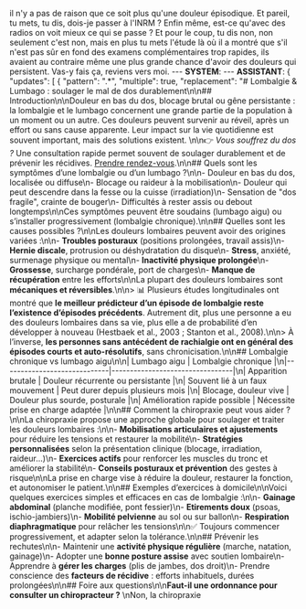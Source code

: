 il n'y a pas de raison que ce soit plus qu'une douleur épisodique. Et pareil, tu mets, tu dis, dois-je passer à l'INRM ? Enfin même, est-ce qu'avec des radios on voit mieux ce qui se passe ? Et pour le coup, tu dis non, non seulement c'est non, mais en plus tu mets l'étude là où il a montré que s'il n'est pas sûr en fond des examens complémentaires trop rapides, ils avaient au contraire même une plus grande chance d'avoir des douleurs qui persistent. Vas-y fais ça, reviens vers moi. --- **SYSTEM**: --- **ASSISTANT**: { "updates": [ { "pattern": ".*", "multiple": true, "replacement": "# Lombalgie & Lumbago : soulager le mal de dos durablement\n\n## Introduction\n\nDouleur en bas du dos, blocage brutal ou gêne persistante : la lombalgie et le lumbago concernent une grande partie de la population à un moment ou un autre. Ces douleurs peuvent survenir au réveil, après un effort ou sans cause apparente. Leur impact sur la vie quotidienne est souvent important, mais des solutions existent. \n\n👉 *Vous souffrez du dos ?* Une consultation rapide permet souvent de soulager durablement et de prévenir les récidives. [Prendre rendez-vous](#).\n\n## Quels sont les symptômes d’une lombalgie ou d’un lumbago ?\n\n- Douleur en bas du dos, localisée ou diffuse\n- Blocage ou raideur à la mobilisation\n- Douleur qui peut descendre dans la fesse ou la cuisse (irradiation)\n- Sensation de \"dos fragile\", crainte de bouger\n- Difficultés à rester assis ou debout longtemps\n\nCes symptômes peuvent être soudains (lumbago aigu) ou s’installer progressivement (lombalgie chronique).\n\n## Quelles sont les causes possibles ?\n\nLes douleurs lombaires peuvent avoir des origines variées :\n\n- **Troubles posturaux** (positions prolongées, travail assis)\n- **Hernie discale**, protrusion ou déshydratation du disque\n- **Stress**, anxiété, surmenage physique ou mental\n- **Inactivité physique prolongée**\n- **Grossesse**, surcharge pondérale, port de charges\n- **Manque de récupération** entre les efforts\n\nLa plupart des douleurs lombaires sont **mécaniques et réversibles**.\n\n> 📊 Plusieurs études longitudinales ont montré que **le meilleur prédicteur d’un épisode de lombalgie reste l’existence d’épisodes précédents**. Autrement dit, plus une personne a eu des douleurs lombaires dans sa vie, plus elle a de probabilité d’en développer à nouveau (Hestbaek et al., 2003 ; Stanton et al., 2008).\n\n> À l’inverse, **les personnes sans antécédent de rachialgie ont en général des épisodes courts et auto-résolutifs**, sans chronicisation.\n\n## Lombalgie chronique vs lumbago aigu\n\n| Lumbago aigu | Lombalgie chronique |\n|-----------------------------|---------------------------------|\n| Apparition brutale | Douleur récurrente ou persistante |\n| Souvent lié à un faux mouvement | Peut durer depuis plusieurs mois |\n| Blocage, douleur vive | Douleur plus sourde, posturale |\n| Amélioration rapide possible | Nécessite prise en charge adaptée |\n\n## Comment la chiropraxie peut vous aider ?\n\nLa chiropraxie propose une approche globale pour soulager et traiter les douleurs lombaires :\n\n- **Mobilisations articulaires et ajustements** pour réduire les tensions et restaurer la mobilité\n- **Stratégies personnalisées** selon la présentation clinique (blocage, irradiation, raideur...)\n- **Exercices actifs** pour renforcer les muscles du tronc et améliorer la stabilité\n- **Conseils posturaux et prévention** des gestes à risque\n\nLa prise en charge vise à réduire la douleur, restaurer la fonction, et autonomiser le patient.\n\n## Exemples d’exercices à domicile\n\nVoici quelques exercices simples et efficaces en cas de lombalgie :\n\n- **Gainage abdominal** (planche modifiée, pont fessier)\n- **Etirements doux** (psoas, ischio-jambiers)\n- **Mobilité pelvienne** au sol ou sur ballon\n- **Respiration diaphragmatique** pour relâcher les tensions\n\n✅ Toujours commencer progressivement, et adapter selon la tolérance.\n\n## Prévenir les rechutes\n\n- Maintenir une **activité physique régulière** (marche, natation, gainage)\n- Adopter une **bonne posture assise** avec soutien lombaire\n- Apprendre à **gérer les charges** (plis de jambes, dos droit)\n- Prendre conscience des **facteurs de récidive** : efforts inhabituels, durées prolongées\n\n## Foire aux questions\n\n**Faut-il une ordonnance pour consulter un chiropracteur ?** \nNon, la chiropraxie